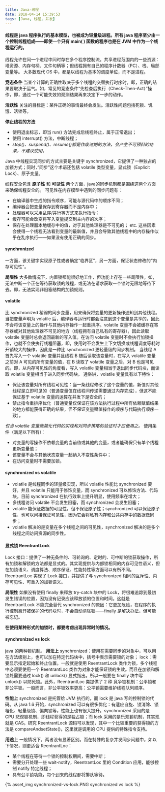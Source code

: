 ```yaml
---
title: Java-线程
date: 2018-04-14 15:39:53
tags: [Java, 线程, 并发]
---
```

#### 线程是 java 程序执行的基本模型，也被成为轻量级进程。所有 java 程序至少由一个控制线程组成——即使一个只有 main( ) 函数的程序也是在 JVM 中作为一个线程运行的。
线程允许在同一个进程中同时存在多个程序控制流。共享进程范围内的一些资源：堆资源、内存句柄、文件句柄等；但线程拥有自己的程序计数器（PC）、栈、局部变量等。
大多数现代 OS 中，都是以线程为基本的调度单位，而不是进程。

**竞态条件**
当某个计算的正确性取决于多个线程的交替执行时序时，即，正确的结果要取决于运气。如，常见的竞态条件“先检查后执行（Check-Then-Act）”操作，即，通过一个可能失效的观测结果再来决定下一步的动作。

**活跃性**
关注的目标是：某件正确的事情最终会发生。活跃性问题包括死锁、饥饿、活锁等。

**停止线程的方法**
* 使用退出标志，即当 run() 方法完成后线程终止，属于正常退出；
* 使用 interrupt() 方法，中断线程；
* _stop()、suspend()、resume()都是作废过期的方法，会产生不可预料的结果，不建议使用。_

Java 中线程实现同步的方式主要是关键字 synchronized，它提供了一种独占的加锁方式；同时，”同步”这个术语还包括 volatile 类型变量，显式锁（Explicit Lock）、原子变量。

线程安全包含 **原子性** 和 **可见性** 两个方面，java的同步机制都是围绕这两个方面来确保线程安全的。
可见性在内存模型中遇到的同步问题有：
* 在编译器中生成的指令顺序，可能与源代码中的顺序不同；
* 编译器会把变量保存到寄存器而不是内存中；
* 处理器可以采用乱序/并行等方式来执行指令；
* 缓存可能会改变将写入变量提交到主内存的次序；
* 保存在处理器本地缓存中的值，对于其他处理器是不可见的；
etc.
这些因素会使得一个线程无法看到变量的最新值，并且会导致其他线程中的内存操作似乎在乱序执行——如果没有使用正确的同步。

#### synchronized
一方面，该关键字实现原子性或者确定“临界区”，另一方面，保证状态修改的“内存可见性”。

**局限性**
大多数情况下，内置锁都能很好地工作，但功能上存在一些局限性，如，无法中断一个正在等待获取锁的线程，或无法在请求获取一个锁时无限地等待下去。即，无法实现非阻塞结构的加锁规则。

#### volatile
比 synchronized 稍弱的同步变量，用来确保将变量的更新操作通知到其他线程。当把变量声明为 volatile 后，编译器与运行时都会注意到这个变量是共享的，因此不会将该变量上的操作与其他内存操作一起重排序。volatile 变量不会被缓存在寄存器或对其他处理器不可见的地方（线程拥有自己私有的寄存器），因此读取 volatile 变量时总会返回最新的写入值。在访问 volatile 变量时不会执行加锁操作，也就不会使执行线程阻塞，即，使用时不会发生上下文切换或线程调度等耗时开销较大的操作，因此是一种比 synchronized 更轻量级的同步机制。
当线程 A 首先写入一个 volatile 变量并且线程 B 随后读取该变量时，在写入 volatile 变量之前对 A 可见的所有变量的值，在 B 读取了 volatile 变量之后，对 B 也是可见的。即，从内存可见性的角度看，写入 volatile 变量相当于退出同步代码块，而读取 volatile 变量相当于进入同步代码块。
通俗讲，volatile 变量具有以下特性：
* 保证该变量对所有线程可见性：当一条线程修改了这个变量的值，新值对其他线程是立即可见的（普通变量值在线程间传递需要通过内存完成），但这不能保证基于 volatile 变量的运算在并发下是安全的；
* 禁止指令重排序优化（普通变量仅保证在该方法执行过程中所有依赖赋值结果的地方都能获得正确的结果，但不保证变量赋值操作的顺序与代码执行顺序一致）。

_仅当 volatile 变量能简化代码的实现和对同步策略的验证时才应使用之。_
使用条件（满足以下所有）：
* 对变量的写操作不依赖变量的当前值或其他的变量，或者能确保只有单个线程更新变量值；
* 该变量不会与其他状态变量一起纳入不变性条件中；
* 在访问变量时不需要加锁。

#### synchronized vs volatile
* volatile 是线程同步的轻量级实现，所以 volatile 性能比 synchronized 要好，并且 volatile 只能用于修饰变量，而 synchronized 可以修饰方法、代码块。目前 synchronized 在执行效率上提升明显，使用频率在增大；
* 多线程访问 volatile 不会发生阻塞，而 synchronized 会发生阻塞；
* volatile 能保证数据的可见性，但不保证原子性；synchronized 可以保证原子性，也可以间接保证可见性，因为它会将私有内存和公共内存中的数据做同步；
* volatile 解决的是变量在多个线程之间的可见性，synchronized 解决的是多个线程之间访问资源的同步性。

#### 显式锁 ReentrantLock
Lock 接口：提供了一种无条件的、可轮询的、定时的、可中断的锁获取操作，所有加锁和解锁的方法都是显式的。其实现提供与内部锁相同的内存可见性语义，但在加锁语义、调度算法、顺序保证、性能特性等方面可以有所不同。
ReentrantLoc 实现了 Lock 接口，并提供了与 synchronized 相同的互斥性、内存可见性、可重入的加锁语义。

**局限性**
如果没有使用 finally 来释放 try-catch 块中的 Lock，将很难追踪到最初发生错误的位置，因为没有记录应该释放锁的位置和时间。这就是 ReentrantLock 不能完全替代 synchronized 的原因：它更加危险，在程序的执行控制离开被保护的代码块时，不会自动清除锁——finally 是解决办法，但可能被忘记。

**在使用某种形式的加锁时，都要考虑出现异常时的情况。**

#### synchronized vs lock
java 的两种锁机制。
**用法上**
synchronized：使用在需要同步的对象中，可以用在方法级别上，也可以加在特定代码块中，括号中表示需要锁的对象；
lock：需要显示指定起始和终止位置。一般就是使用 ReentrantLock 类作为锁，多个线程中必须要使用一个 ReentrantLoc 类作为对象才能保证锁的生效。而且在加锁和解锁处需要通过 lock() 和 unlock() 显式指出。所以一般要在 finally 块中写 unlock() 以防死锁。此外，ReentrantLoc 类提供了 2 种 竞争锁机制：公平锁和非公平锁。一般而言，非公平锁效率更高：公平锁需要维护线程队列顺序。

**性能上**
synchronized 是托管给 JVM 执行的，而 lock 是 java 写的控制锁的代码。从 java 1.6 开始，synchronized 可以有很多优化：有适应自旋、锁消除、锁粗化、轻量级锁、偏向锁等，性能上也有很大提升。synchronized 采用的是 CPU 悲观锁机制，即线程获得的是独占锁；而 lock 采用的是乐观锁机制，其实现就是 CAS。研究 ReentrantLock 源码可以发现，其中一个比较重要的获得锁的方法是 compareAndsetState()，这里就是调用的 CPU 提供的特殊指令支持。

**用途上**
一般情况下，两者没有显著区别。而在特殊的复杂并发同步问题中，如以下情况，则更适合 ReentrantLoc：
* 某个线程在等待一个锁的控制权期间，需要中断；
* 需要分开处理一些 wait-notify，ReentrantLoc 里的 Condition 应用，能够控制 notify 特定线程；
* 具有公平锁功能，每个到来的线程都将排队等待。

{% asset_img synchronized-vs-lock.PNG synchronized vs lock %}
